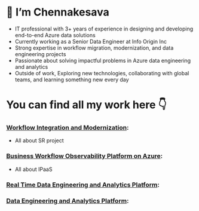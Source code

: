 
# 👋 I’m Chennakesava

- IT professional with 3+ years of experience in designing and developing end-to-end Azure data solutions
- Currently working as a Senior Data Engineer at Info Origin Inc
- Strong expertise in workflow migration, modernization, and data engineering projects
- Passionate about solving impactful problems in Azure data engineering and analytics
- Outside of work, Exploring new technologies, collaborating with global teams, and learning something new every day
# You can find all my work here :point_down:
### [Workflow Integration and Modernization](https://github.com/Chennakesava-Avvaru/Workflow-Integration-and-Modernization):
- All about SR project
### [Business Workflow Observability Platform on Azure](https://github.com/Chennakesava-Avvaru/Business-Workflow-Observability-Platform-on-Azure):
- All about IPaaS
### [Real Time Data Engineering and Analytics Platform](https://github.com/Chennakesava-Avvaru/Real-Time-Data-Engineering-and-Analytics-Platform):
### [Data Engineering and Analytics Platform](https://github.com/Chennakesava-Avvaru/Data-Engineering-and-Analytics-Platform):


